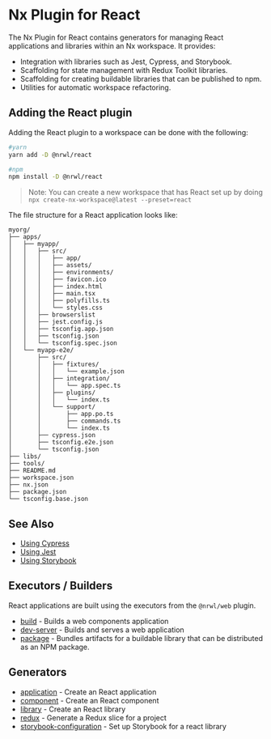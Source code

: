 # Nx Plugin for React

The Nx Plugin for React contains generators for managing React applications and libraries within an Nx workspace. It provides:

- Integration with libraries such as Jest, Cypress, and Storybook.
- Scaffolding for state management with Redux Toolkit libraries.
- Scaffolding for creating buildable libraries that can be published to npm.
- Utilities for automatic workspace refactoring.

## Adding the React plugin

Adding the React plugin to a workspace can be done with the following:

```bash
#yarn
yarn add -D @nrwl/react
```

```bash
#npm
npm install -D @nrwl/react
```

> Note: You can create a new workspace that has React set up by doing `npx create-nx-workspace@latest --preset=react`

The file structure for a React application looks like:

```treeview
myorg/
├── apps/
│   ├── myapp/
│   │   ├── src/
│   │   │   ├── app/
│   │   │   ├── assets/
│   │   │   ├── environments/
│   │   │   ├── favicon.ico
│   │   │   ├── index.html
│   │   │   ├── main.tsx
│   │   │   ├── polyfills.ts
│   │   │   └── styles.css
│   │   ├── browserslist
│   │   ├── jest.config.js
│   │   ├── tsconfig.app.json
│   │   ├── tsconfig.json
│   │   └── tsconfig.spec.json
│   └── myapp-e2e/
│       ├── src/
│       │   ├── fixtures/
│       │   │   └── example.json
│       │   ├── integration/
│       │   │   └── app.spec.ts
│       │   ├── plugins/
│       │   │   └── index.ts
│       │   └── support/
│       │       ├── app.po.ts
│       │       ├── commands.ts
│       │       └── index.ts
│       ├── cypress.json
│       ├── tsconfig.e2e.json
│       └── tsconfig.json
├── libs/
├── tools/
├── README.md
├── workspace.json
├── nx.json
├── package.json
└── tsconfig.base.json
```

## See Also

- [Using Cypress](/cypress/overview)
- [Using Jest](/jest/overview)
- [Using Storybook](/default/storybook/overview-react)

## Executors / Builders

React applications are built using the executors from the `@nrwl/web` plugin.

- [build](/web/build) - Builds a web components application
- [dev-server](/web/package) - Builds and serves a web application
- [package](/web/package) - Bundles artifacts for a buildable library that can be distributed as an NPM package.

## Generators

- [application](/react/application) - Create an React application
- [component](/react/component) - Create an React component
- [library](/react/library) - Create an React library
- [redux](/react/redux) - Generate a Redux slice for a project
- [storybook-configuration](/react/storybook-configuration) - Set up Storybook for a react library
